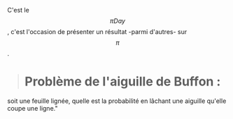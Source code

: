 ---
---
C'est le $$\pi Day$$, c'est l'occasion de présenter un résultat -parmi d'autres- sur $$\pi$$. 

># Problème de l'aiguille de Buffon : 

soit une feuille lignée, quelle est la probabilité en lâchant une aiguille qu'elle coupe une ligne."

